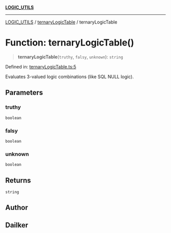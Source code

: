 [**LOGIC_UTILS**](../../README.md)

***

[LOGIC_UTILS](../../README.md) / [ternaryLogicTable](../README.md) / ternaryLogicTable

# Function: ternaryLogicTable()

> **ternaryLogicTable**(`truthy`, `falsy`, `unknown`): `string`

Defined in: [ternaryLogicTable.ts:5](https://github.com/dailker/everyutil/blob/0531b9744e97cf76b2fb0fb9c6a72c61ec9e2b23/src/logic/ternaryLogicTable.ts#L5)

Evaluates 3-valued logic combinations (like SQL NULL logic).

## Parameters

### truthy

`boolean`

### falsy

`boolean`

### unknown

`boolean`

## Returns

`string`

## Author

## Dailker
